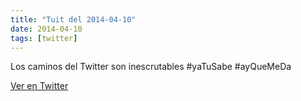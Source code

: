 ```yaml
---
title: "Tuit del 2014-04-10"
date: 2014-04-10
tags: [twitter]
---
```


Los caminos del Twitter son inescrutables #yaTuSabe #ayQueMeDa



[Ver en Twitter](https://twitter.com/i/web/status/454130032349544449)
